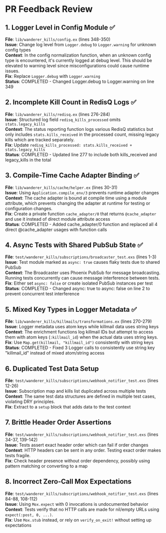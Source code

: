 # PR Feedback Review

## 1. Logger Level in Config Module ✅
**File**: `lib/wanderer_kills/config.ex` (lines 348-350)  
**Issue**: Change log level from `Logger.debug` to `Logger.warning` for unknown config types  
**Context**: In the config normalization function, when an unknown config type is encountered, it's currently logged at debug level. This should be elevated to warning level since misconfigurations could cause runtime issues.  
**Fix**: Replace `Logger.debug` with `Logger.warning`  
**Status**: COMPLETED - Changed Logger.debug to Logger.warning on line 349

## 2. Incomplete Kill Count in RedisQ Logs ✅
**File**: `lib/wanderer_kills/redisq.ex` (lines 276-284)  
**Issue**: Structured log field `redisq_kills_processed` omits `stats.legacy_kills`  
**Context**: The status reporting function logs various RedisQ statistics but only includes `stats.kills_received` in the processed count, missing legacy kills which are tracked separately.  
**Fix**: Update `redisq_kills_processed: stats.kills_received + stats.legacy_kills`  
**Status**: COMPLETED - Updated line 277 to include both kills_received and legacy_kills in the total

## 3. Compile-Time Cache Adapter Binding ✅
**File**: `lib/wanderer_kills/cache/helper.ex` (lines 30-31)  
**Issue**: Using `Application.compile_env/3` prevents runtime adapter changes  
**Context**: The cache adapter is bound at compile time using a module attribute, which prevents changing the adapter at runtime for testing or configuration changes.  
**Fix**: Create a private function `cache_adapter/0` that returns `@cache_adapter` and use it instead of direct module attribute access  
**Status**: COMPLETED - Added cache_adapter/0 function and replaced all 4 direct @cache_adapter usages with function calls

## 4. Async Tests with Shared PubSub State ✅
**File**: `test/wanderer_kills/subscriptions/broadcaster_test.exs` (lines 1-3)  
**Issue**: Test module marked as `async: true` causes flaky tests due to shared PubSub  
**Context**: The Broadcaster uses Phoenix PubSub for message broadcasting. Running tests concurrently can cause message interference between tests.  
**Fix**: Either set `async: false` or create isolated PubSub instances per test  
**Status**: COMPLETED - Changed async: true to async: false on line 2 to prevent concurrent test interference

## 5. Mixed Key Types in Logger Metadata ✅
**File**: `lib/wanderer_kills/killmails/transformations.ex` (lines 270-279)  
**Issue**: Logger metadata uses atom keys while killmail data uses string keys  
**Context**: The enrichment functions log killmail IDs but attempt to access them with atom keys (`:killmail_id`) when the actual data uses string keys.  
**Fix**: Use `Map.get(killmail, "killmail_id")` consistently with string keys  
**Status**: COMPLETED - Fixed 3 Logger calls to consistently use string key "killmail_id" instead of mixed atom/string access

## 6. Duplicated Test Data Setup
**File**: `test/wanderer_kills/subscriptions/webhook_notifier_test.exs` (lines 12-26)  
**Issue**: Subscription map and kills list duplicated across multiple tests  
**Context**: The same test data structures are defined in multiple test cases, violating DRY principles.  
**Fix**: Extract to a `setup` block that adds data to the test context

## 7. Brittle Header Order Assertions
**File**: `test/wanderer_kills/subscriptions/webhook_notifier_test.exs` (lines 34-37, 139-142)  
**Issue**: Tests assert exact header order which can fail if order changes  
**Context**: HTTP headers can be sent in any order. Testing exact order makes tests fragile.  
**Fix**: Check header presence without order dependency, possibly using pattern matching or converting to a map

## 8. Incorrect Zero-Call Mox Expectations
**File**: `test/wanderer_kills/subscriptions/webhook_notifier_test.exs` (lines 84-88, 108-112)  
**Issue**: Using `Mox.expect` with 0 invocations is undocumented behavior  
**Context**: Tests verify that no HTTP calls are made for nil/empty URLs using `expect(:post, 0, ...)`.  
**Fix**: Use `Mox.stub` instead, or rely on `verify_on_exit!` without setting up expectations